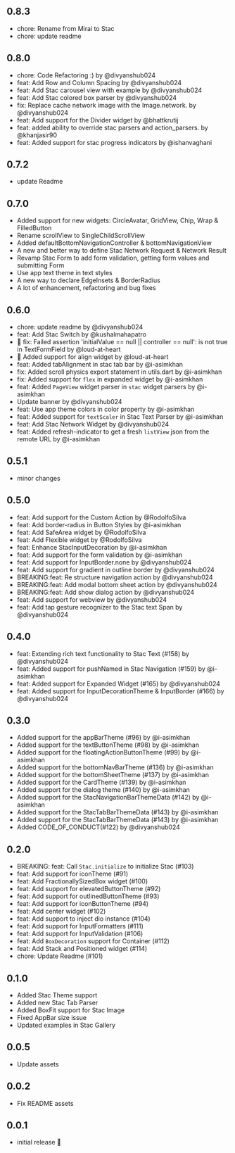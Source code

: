 ## 0.8.3

* chore: Rename from Mirai to Stac
* chore: update readme

## 0.8.0

* chore: Code Refactoring :) by @divyanshub024
* feat: Add Row and Column Spacing by @divyanshub024
* feat: Add Stac carousel view with example by @divyanshub024
* feat: Add Stac colored box parser by @divyanshub024
* fix: Replace cache network image with the Image.network. by @divyanshub024
* feat: Add support for the Divider widget by @bhattkrutij
* feat: added ability to override stac parsers and action_parsers. by @khanjasir90
* feat: Added support for stac progress indicators by @ishanvaghani

## 0.7.2

* update Readme

## 0.7.0

* Added support for new widgets: CircleAvatar, GridView, Chip, Wrap & FilledButton
* Rename scrollView to SingleChildScrollView
* Added defaultBottomNavigationController & bottomNavigationView
* A new and better way to define Stac Network Request & Network Result
* Revamp Stac Form to add form validation, getting form values and submitting Form
* Use app text theme in text styles 
* A new way to declare EdgeInsets & BorderRadius
* A lot of enhancement, refactoring and bug fixes

## 0.6.0

* chore: update readme by @divyanshub024
* feat: Add Stac Switch by @kushalmahapatro
* :bug: fix: Failed assertion 'initialValue == null || controller == null': is not true in TextFormField by @loud-at-heart
* :rocket: Added support for align widget by @loud-at-heart
* feat: Added tabAlignment in stac tab bar by @i-asimkhan
* fix: Added scroll physics export statement in utils.dart by @i-asimkhan
* fix: Added support for `flex` in expanded widget by @i-asimkhan
* feat: Added `PageView` widget parser in `stac` widget parsers by @i-asimkhan
* Update banner by @divyanshub024
* feat: Use app theme colors in color property by @i-asimkhan
* feat: Added support for `textScaler` in Stac Text Parser by @i-asimkhan
* feat: Add Stac Network Widget by @divyanshub024
* feat: Added refresh-indicator to get a fresh `listView` json from the remote URL by @i-asimkhan

## 0.5.1

- minor changes

## 0.5.0

- feat: Add support for the Custom Action by @RodolfoSilva
- feat: Add border-radius in Button Styles by @i-asimkhan
- feat: Add SafeArea widget by @RodolfoSilva
- feat: Add Flexible widget by @RodolfoSilva
- feat: Enhance StacInputDecoration by @i-asimkhan
- feat: Add support for the form validation by @i-asimkhan
- feat: Add support for InputBorder.none by @divyanshub024
- feat: Add support for gradient in outline border by @divyanshub024
- BREAKING:feat: Re structure navigation action by @divyanshub024
- BREAKING:feat: Add modal bottom sheet action by @divyanshub024
- BREAKING:feat: Add show dialog action by @divyanshub024
- feat: Add support for webview by @divyanshub024
- feat: Add tap gesture recognizer to the Stac text Span by @divyanshub024

## 0.4.0

- feat: Extending rich text functionality to Stac Text (#158) by @divyanshub024
- feat: Added support for pushNamed in Stac Navigation (#159) by @i-asimkhan
- feat: Added support for Expanded Widget (#165) by @divyanshub024
- feat: Added support for InputDecorationTheme & InputBorder (#166) by @divyanshub024

## 0.3.0

- Added support for the appBarTheme (#96) by @i-asimkhan
- Added support for the textButtonTheme (#98) by @i-asimkhan
- Added support for the floatingActionButtonTheme (#99) by @i-asimkhan
- Added support for the bottomNavBarTheme (#136) by @i-asimkhan
- Added support for the bottomSheetTheme (#137) by @i-asimkhan
- Added support for the CardTheme (#139) by @i-asimkhan
- Added support for the dialog theme (#140) by @i-asimkhan
- Added support for the StacNavigationBarThemeData (#142) by @i-asimkhan
- Added support for the StacTabBarThemeData (#143) by @i-asimkhan
- Added support for the StacTabBarThemeData (#143) by @i-asimkhan
- Added CODE_OF_CONDUCT(#122) by @divyanshub024

## 0.2.0

* BREAKING: feat: Call `Stac.initialize` to initialize Stac (#103)
* feat: Add support for iconTheme (#91)
* feat: Add FractionallySizedBox widget (#100)
* feat: Add support for elevatedButtonTheme (#92)
* feat: Add support for outlinedButtonTheme (#93)
* feat: Add support for iconButtonTheme (#94)
* feat: Add center widget (#102)
* feat: Add support to inject dio instance (#104)
* feat: Add support for InputFormatters (#111)
* feat: Add support for InputValidation (#106)
* feat: Add `BoxDecoration` support for Container (#112)
* feat: Add Stack and Positioned widget (#114)
* chore: Update Readme (#101)

## 0.1.0

* Added Stac Theme support
* Added new Stac Tab Parser
* Added BoxFit support for Stac Image 
* Fixed AppBar size issue
* Updated examples in Stac Gallery

## 0.0.5

* Update assets

## 0.0.2

* Fix README assets

## 0.0.1

* initial release 🎉
